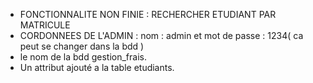 - FONCTIONNALITE NON FINIE : RECHERCHER ETUDIANT PAR MATRICULE
- CORDONNEES DE L'ADMIN : nom : admin et mot de passe : 1234( ca peut se changer dans la bdd )
- le nom de la bdd gestion_frais.
- Un attribut ajouté a la table etudiants. 
